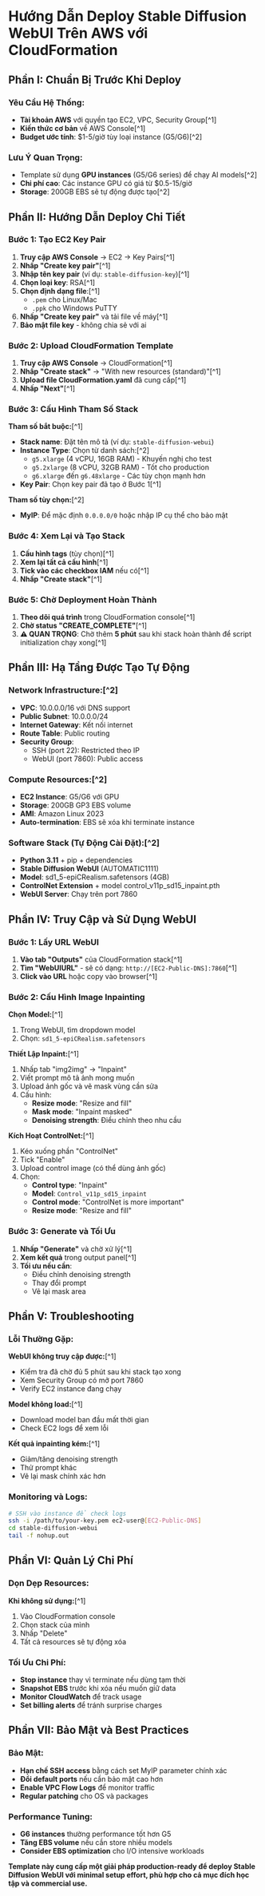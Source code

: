 
# Hướng Dẫn Deploy Stable Diffusion WebUI Trên AWS với CloudFormation

## Phần I: Chuẩn Bị Trước Khi Deploy

### Yêu Cầu Hệ Thống:

- **Tài khoản AWS** với quyền tạo EC2, VPC, Security Group[^1]
- **Kiến thức cơ bản** về AWS Console[^1]
- **Budget ước tính**: \$1-5/giờ tùy loại instance (G5/G6)[^2]


### Lưu Ý Quan Trọng:

- Template sử dụng **GPU instances** (G5/G6 series) để chạy AI models[^2]
- **Chi phí cao**: Các instance GPU có giá từ \$0.5-15/giờ
- **Storage**: 200GB EBS sẽ tự động được tạo[^2]


## Phần II: Hướng Dẫn Deploy Chi Tiết

### Bước 1: Tạo EC2 Key Pair

1. **Truy cập AWS Console** → EC2 → Key Pairs[^1]
2. **Nhấp "Create key pair"**[^1]
3. **Nhập tên key pair** (ví dụ: `stable-diffusion-key`)[^1]
4. **Chọn loại key**: RSA[^1]
5. **Chọn định dạng file**:[^1]
    - `.pem` cho Linux/Mac
    - `.ppk` cho Windows PuTTY
6. **Nhấp "Create key pair"** và tải file về máy[^1]
7. **Bảo mật file key** - không chia sẻ với ai

### Bước 2: Upload CloudFormation Template

1. **Truy cập AWS Console** → CloudFormation[^1]
2. **Nhấp "Create stack"** → "With new resources (standard)"[^1]
3. **Upload file CloudFormation.yaml** đã cung cấp[^1]
4. **Nhấp "Next"**[^1]

### Bước 3: Cấu Hình Tham Số Stack

**Tham số bắt buộc:**[^1]

- **Stack name**: Đặt tên mô tả (ví dụ: `stable-diffusion-webui`)
- **Instance Type**: Chọn từ danh sách:[^2]
    - `g5.xlarge` (4 vCPU, 16GB RAM) - Khuyến nghị cho test
    - `g5.2xlarge` (8 vCPU, 32GB RAM) - Tốt cho production
    - `g6.xlarge` đến `g6.48xlarge` - Các tùy chọn mạnh hơn
- **Key Pair**: Chọn key pair đã tạo ở Bước 1[^1]

**Tham số tùy chọn:**[^2]

- **MyIP**: Để mặc định `0.0.0.0/0` hoặc nhập IP cụ thể cho bảo mật


### Bước 4: Xem Lại và Tạo Stack

1. **Cấu hình tags** (tùy chọn)[^1]
2. **Xem lại tất cả cấu hình**[^1]
3. **Tick vào các checkbox IAM** nếu có[^1]
4. **Nhấp "Create stack"**[^1]

### Bước 5: Chờ Deployment Hoàn Thành

1. **Theo dõi quá trình** trong CloudFormation console[^1]
2. **Chờ status "CREATE_COMPLETE"**[^1]
3. **⚠️ QUAN TRỌNG**: Chờ thêm **5 phút** sau khi stack hoàn thành để script initialization chạy xong[^1]

## Phần III: Hạ Tầng Được Tạo Tự Động

### Network Infrastructure:[^2]

- **VPC**: 10.0.0.0/16 với DNS support
- **Public Subnet**: 10.0.0.0/24
- **Internet Gateway**: Kết nối internet
- **Route Table**: Public routing
- **Security Group**:
    - SSH (port 22): Restricted theo IP
    - WebUI (port 7860): Public access


### Compute Resources:[^2]

- **EC2 Instance**: G5/G6 với GPU
- **Storage**: 200GB GP3 EBS volume
- **AMI**: Amazon Linux 2023
- **Auto-termination**: EBS sẽ xóa khi terminate instance


### Software Stack (Tự Động Cài Đặt):[^2]

- **Python 3.11** + pip + dependencies
- **Stable Diffusion WebUI** (AUTOMATIC1111)
- **Model**: sd1_5-epiCRealism.safetensors (4GB)
- **ControlNet Extension** + model control_v11p_sd15_inpaint.pth
- **WebUI Server**: Chạy trên port 7860


## Phần IV: Truy Cập và Sử Dụng WebUI

### Bước 1: Lấy URL WebUI

1. **Vào tab "Outputs"** của CloudFormation stack[^1]
2. **Tìm "WebUIURL"** - sẽ có dạng: `http://[EC2-Public-DNS]:7860`[^1]
3. **Click vào URL** hoặc copy vào browser[^1]

### Bước 2: Cấu Hình Image Inpainting

**Chọn Model:**[^1]

1. Trong WebUI, tìm dropdown model
2. Chọn: `sd1_5-epiCRealism.safetensors`

**Thiết Lập Inpaint:**[^1]

1. Nhấp tab "img2img" → "Inpaint"
2. Viết prompt mô tả ảnh mong muốn
3. Upload ảnh gốc và vẽ mask vùng cần sửa
4. Cấu hình:
    - **Resize mode**: "Resize and fill"
    - **Mask mode**: "Inpaint masked"
    - **Denoising strength**: Điều chỉnh theo nhu cầu

**Kích Hoạt ControlNet:**[^1]

1. Kéo xuống phần "ControlNet"
2. Tick "Enable"
3. Upload control image (có thể dùng ảnh gốc)
4. Chọn:
    - **Control type**: "Inpaint"
    - **Model**: `Control_v11p_sd15_inpaint`
    - **Control mode**: "ControlNet is more important"
    - **Resize mode**: "Resize and fill"

### Bước 3: Generate và Tối Ưu

1. **Nhấp "Generate"** và chờ xử lý[^1]
2. **Xem kết quả** trong output panel[^1]
3. **Tối ưu nếu cần**:
    - Điều chỉnh denoising strength
    - Thay đổi prompt
    - Vẽ lại mask area

## Phần V: Troubleshooting

### Lỗi Thường Gặp:

**WebUI không truy cập được:**[^1]

- Kiểm tra đã chờ đủ 5 phút sau khi stack tạo xong
- Xem Security Group có mở port 7860
- Verify EC2 instance đang chạy

**Model không load:**[^1]

- Download model ban đầu mất thời gian
- Check EC2 logs để xem lỗi

**Kết quả inpainting kém:**[^1]

- Giảm/tăng denoising strength
- Thử prompt khác
- Vẽ lại mask chính xác hơn


### Monitoring và Logs:

```bash
# SSH vào instance để check logs
ssh -i /path/to/your-key.pem ec2-user@[EC2-Public-DNS]
cd stable-diffusion-webui
tail -f nohup.out
```


## Phần VI: Quản Lý Chi Phí

### Dọn Dẹp Resources:

**Khi không sử dụng:**[^1]

1. Vào CloudFormation console
2. Chọn stack của mình
3. Nhấp "Delete"
4. Tất cả resources sẽ tự động xóa

### Tối Ưu Chi Phí:

- **Stop instance** thay vì terminate nếu dùng tạm thời
- **Snapshot EBS** trước khi xóa nếu muốn giữ data
- **Monitor CloudWatch** để track usage
- **Set billing alerts** để tránh surprise charges


## Phần VII: Bảo Mật và Best Practices

### Bảo Mật:

- **Hạn chế SSH access** bằng cách set MyIP parameter chính xác
- **Đổi default ports** nếu cần bảo mật cao hơn
- **Enable VPC Flow Logs** để monitor traffic
- **Regular patching** cho OS và packages


### Performance Tuning:

- **G6 instances** thường performance tốt hơn G5
- **Tăng EBS volume** nếu cần store nhiều models
- **Consider EBS optimization** cho I/O intensive workloads

**Template này cung cấp một giải pháp production-ready để deploy Stable Diffusion WebUI với minimal setup effort, phù hợp cho cả mục đích học tập và commercial use.**
